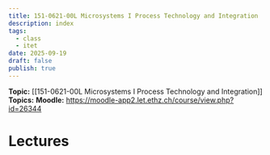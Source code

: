 ```yaml
---
title: 151-0621-00L Microsystems I Process Technology and Integration
description: index
tags:
  - class
  - itet
date: 2025-09-19
draft: false
publish: true
---
```


**Topic:** [[151-0621-00L Microsystems I Process Technology and Integration]]
**Topics:** 
**Moodle:** https://moodle-app2.let.ethz.ch/course/view.php?id=26344

# Lectures
